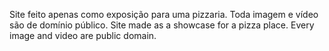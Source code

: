 Site feito apenas como exposição para uma pizzaria. Toda imagem e vídeo são de domínio público.
Site made as a showcase for a pizza place. Every image and video are public domain.
